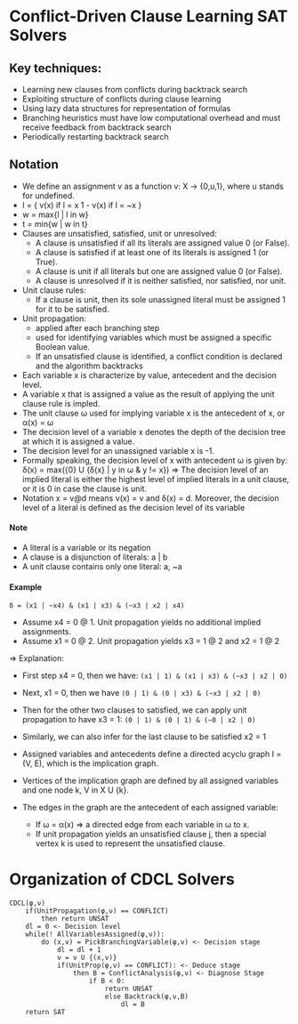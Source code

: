 # Conflict-Driven Clause Learning SAT Solvers

## Key techniques:
- Learning new clauses from conflicts during backtrack search
- Exploiting structure of conflicts during clause learning
- Using lazy data structures for representation of formulas
- Branching heuristics must have low computational overhead and must receive feedback from backtrack search
- Periodically restarting backtrack search

## Notation
- We define an assignment v as a function v: X -> {0,u,1}, where u stands for undefined.
- l = {
    v(x) if l = x
    1 - v(x) if l = ~x
}
- w = max{l | l in w}
- t = min{w | w in t}
- Clauses are unsatisfied, satisfied, unit or unresolved:
    - A clause is unsatisfied if all its literals are assigned value 0 (or False).
    - A clause is satisfied if at least one of its literals is assigned 1 (or True).
    - A clause is unit if all literals but one are assigned value 0 (or False).
    - A clause is unresolved if it is neither satisfied, nor satisfied, nor unit.
- Unit clause rules:
    - If a clause is unit, then its sole unassigned literal must be assigned 1 for it to be satisfied.
- Unit propagation:
    - applied after each branching step
    - used for identifying variables which must be assigned a specific Boolean value.
    - If an unsatisfied clause is identified, a conflict condition is declared and the algorithm backtracks
- Each variable x is characterize by value, antecedent and the decision level.
- A variable x that is assigned a value as the result of applying the unit clause rule is impled.
- The unit clause ω used for implying variable x is the antecedent of x, or α(x) = ω
- The decision level of a variable x denotes the depth of the decision tree at which it is assigned a value.
- The decision level for an unassigned variable x is -1.
- Formally speaking, the decision level of x with antecedent ω is given by:
    δ(x) = max({0} U {δ(x} | y in ω & y != x})
=> The decision level of an implied literal is either the highest level of implied literals in a unit clause, or it is 0 in case the clause is unit. 
- Notation x = v@d means ν(x) = v and δ(x) = d. Moreover, the decision level of a literal is defined as the decision level of its variable

#### Note
- A literal is a variable or its negation
- A clause is a disjunction of literals: a | b
- A unit clause contains only one literal: a, ~a

#### Example

`δ = (x1 | ~x4) & (x1 | x3) & (~x3 | x2 | x4)`

- Assume x4 = 0 @ 1. Unit propagation yields no additional implied assignments. 
- Assume x1 = 0 @ 2. Unit propagation yields x3 = 1 @ 2 and x2 = 1 @ 2 

=> Explanation: 
- First step x4 = 0, then we have:
`(x1 | 1) & (x1 | x3) & (~x3 | x2 | 0)`
- Next, x1 = 0, then we have
`(0 | 1) & (0 | x3) & (~x3 | x2 | 0)`
- Then for the other two clauses to satisfied, we can apply unit propagation to have x3 = 1:
`(0 | 1) & (0 | 1) & (~0 | x2 | 0)`
- Similarly, we can also infer for the last clause to be satisfied x2 = 1

- Assigned variables and antecedents define a directed acyclu graph I = (V, E), which is the implication graph.
- Vertices of the implication graph are defined by all assigned variables and one node k, V in X U {k}.
- The edges in the graph are the antecedent of each assigned variable: 
    - If ω = α(x) => a directed edge from each variable in ω to x.
    - If unit propagation yields an unsatisfied clause j, then a special vertex k is used to represent the unsatisfied clause.

# Organization of CDCL Solvers

```
CDCL(φ,ν)
    if(UnitPropagation(φ,ν) == CONFLICT)
        then return UNSAT
    dl = 0 <- Decision level
    while(! AllVariablesAssigned(φ,ν)):
        do (x,v) = PickBranchingVariable(φ,ν) <- Decision stage
            dl = dl + 1
            ν = ν U {(x,v)}
            if(UnitProp(φ,ν) == CONFLICT): <- Deduce stage
                then Β = ConflictAnalysis(φ,ν) <- Diagnose Stage
                    if B < 0:
                        return UNSAT
                        else Backtrack(φ,ν,Β)
                            dl = B
    return SAT
```
